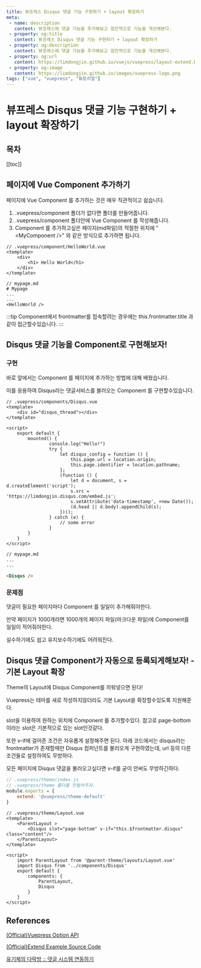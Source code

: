 ```yaml
---
title: 뷰프레스 Disqus 댓글 기능 구현하기 + layout 확장하기
meta:
 - name: description
   content: 뷰프레스에 댓글 기능을 추가해보고 점진적으로 기능을 개선해본다.
 - property: og:title
   content: 뷰프레스 Disqus 댓글 기능 구현하기 + layout 확장하기
 - property: og:description
   content: 뷰프레스에 댓글 기능을 추가해보고 점진적으로 기능을 개선해본다.
 - property: og:url
   content: https://limdongjin.github.io/vuejs/vuepress/layout-extend.html
 - property: og:image
   content: https://limdongjin.github.io/images/vuepress-logo.png
tags: ["vue", "vuepress", "튜토리얼"]
---
```

# 뷰프레스 Disqus 댓글 기능 구현하기 + layout 확장하기

## 목차

[[toc]]

## 페이지에 Vue Component 추가하기

페이지에 Vue Component 를 추가하는 것은 매우 직관적이고 쉽습니다.

1. .vuepress/component 폴더가 없다면 폴더를 만들어줍니다.
2. .vuepress/component 폴더안에 Vue Component 를 작성해줍니다.
3. Component 를 추가하고싶은 페이지(md파일)의 적절한 위치에 "\<MyComponent />" 와 같은 방식으로 추가하면 됩니다.

```vue
// .vuepress/component/HelloWorld.vue
<template>
    <div>
        <h1> Hello World</h1>
    </div>
</template>
```

```markdown{5}
// mypage.md
# Mypage
...
...
<HelloWorld />
```

:::tip
Component에서 frontmatter를 접속할려는 경우에는 this.frontmatter.title 과 같이 접근할수있습니다.
:::

## Disqus 댓글 기능을 Component로 구현해보자!

### 구현

바로 앞에서는 Component 를 페이지에 추가하는 방법에 대해 배웠습니다.

이를 응용하여 Disqus라는 댓글서비스를 불러오는 Component 를 구현할수있습니다.

```vue
// .vuepress/components/Disqus.vue
<template>
    <div id="disqus_thread"></div>
</template>

<script>
    export default {
        mounted() {
                console.log("Hello!")
                try {
                    let disqus_config = function () {
                        this.page.url = location.origin;
                        this.page.identifier = location.pathname;
                    };
                    (function () {
                        let d = document, s = d.createElement('script');
                        s.src = 'https://limdongjin.disqus.com/embed.js';
                        s.setAttribute('data-timestamp', +new Date());
                        (d.head || d.body).appendChild(s);
                    })();
                } catch (e) {
                    // some error
                }
        }
    }
</script>
```

```markdown
// mypage.md
...
...

<Disqus />
```

### 문제점

댓글이 필요한 페이지마다 Component 를 일일이 추가해줘야한다.

만약 페이지가 1000개라면 1000개의 페이지 파일(마크다운 파일)에 Component를 일일이 적어줘야한다.

실수하기에도 쉽고 유지보수하기에도 어려워진다.

## Disqus 댓글 Component가 자동으로 등록되게해보자! - 기본 Layout 확장

Theme의 Layout에 Disqus Component를 끼워넣으면 된다!

Vuepress는 테마를 새로 작성하지않더라도 기본 Layout을 확장할수있도록 지원해준다.

slot을 이용하여 원하는 위치에 Component 를 추가할수있다. 참고로 page-bottom이라는 slot은 기본적으로 있는 slot인것같다.

또한 v-if에 걸어준 조건은 자유롭게 설정해주면 된다.
아래 코드에서는 disqus라는 frontmatter가 존재할때만 Disqus 컴퍼넌트를 불러오게 구현하였는데, url 등의 다른 조건들로 설정하여도 무방하다.

모든 페이지에 Disqus 댓글을 불러오고싶다면 v-if를 굳이 안써도 무방하긴하다.

```js
// .vuepress/theme/index.js
// .vuepress/theme 폴더를 만들어주자.
module.exports = {
    extend: '@vuepress/theme-default'
}
```

```vue
// .vuepress/theme/Layout.vue
<template>
    <ParentLayout >
        <Disqus slot="page-bottom" v-if="this.$frontmatter.disqus" class="content"/>
    </ParentLayout>
</template>

<script>
    import ParentLayout from '@parent-theme/layouts/Layout.vue'
    import Disqus from '../components/Disqus'
    export default {
        components: {
            ParentLayout,
            Disqus
        }
    }
</script>
```

## References

[(Official)Vuepress Option API](https://vuepress.vuejs.org/theme/option-api.html#plugins)

[(Official)Extend Example Source Code](https://github.com/vuejs/vuepress/blob/master/packages/%40vuepress/theme-vue/layouts/Layout.vue)

[유기체의 다락방 :: 댓글 시스템 연동하기](https://62che.com/blog/vuepress/%EB%8C%93%EA%B8%80-%EC%8B%9C%EC%8A%A4%ED%85%9C-%EC%97%B0%EB%8F%99%ED%95%98%EA%B8%B0.html)
